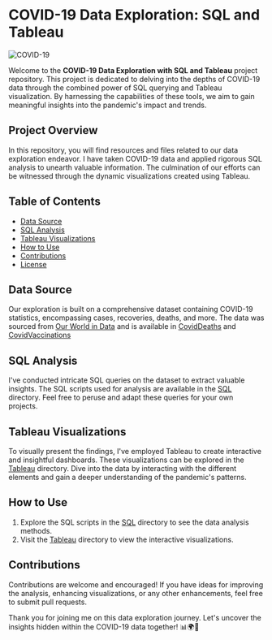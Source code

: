 # COVID-19 Data Exploration: SQL and Tableau

![COVID-19]([https://yourimageurl.com](https://www.dropbox.com/scl/fi/z3mtidkds7pzgprjuzis8/download-1.jpeg?rlkey=y80cy3xre90074sd8kygzrfhq&dl=0))

Welcome to the **COVID-19 Data Exploration with SQL and Tableau** project repository. This project is dedicated to delving into the depths of COVID-19 data through the combined power of SQL querying and Tableau visualization. By harnessing the capabilities of these tools, we aim to gain meaningful insights into the pandemic's impact and trends.

## Project Overview

In this repository, you will find resources and files related to our data exploration endeavor. I have taken COVID-19 data and applied rigorous SQL analysis to unearth valuable information. The culmination of our efforts can be witnessed through the dynamic visualizations created using Tableau.

## Table of Contents

- [Data Source](#data-source)
- [SQL Analysis](#sql-analysis)
- [Tableau Visualizations](#tableau-visualizations)
- [How to Use](#how-to-use)
- [Contributions](#contributions)
- [License](#license)

## Data Source

Our exploration is built on a comprehensive dataset containing COVID-19 statistics, encompassing cases, recoveries, deaths, and more. The data was sourced from [Our World in Data](https://ourworldindata.org/covid-deaths) and is available in [CovidDeaths](https://github.com/LakshGehani/-COVID_Data_Exploration_SQL_Tableau-/blob/main/Assets/CovidDeaths.xlsx) and [CovidVaccinations]([CovidVaccinations.xlsx](https://github.com/LakshGehani/-COVID_Data_Exploration_SQL_Tableau-/blob/main/Assets/CovidVaccinations.xlsx))

## SQL Analysis

I've conducted intricate SQL queries on the dataset to extract valuable insights. The SQL scripts used for analysis are available in the [SQL](SQL) directory. Feel free to peruse and adapt these queries for your own projects.

## Tableau Visualizations

To visually present the findings, I've employed Tableau to create interactive and insightful dashboards. These visualizations can be explored in the [Tableau](Tableau) directory. Dive into the data by interacting with the different elements and gain a deeper understanding of the pandemic's patterns.

## How to Use

1. Explore the SQL scripts in the [SQL](SQL) directory to see the data analysis methods.
2. Visit the [Tableau](Tableau) directory to view the interactive visualizations.

## Contributions

Contributions are welcome and encouraged! If you have ideas for improving the analysis, enhancing visualizations, or any other enhancements, feel free to submit pull requests. 

Thank you for joining me on this data exploration journey. Let's uncover the insights hidden within the COVID-19 data together! 📊🌍🦠
